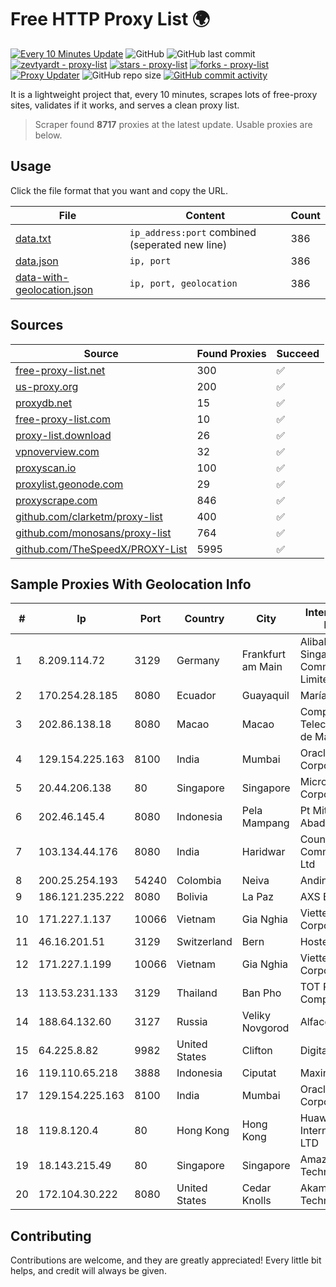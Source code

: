 
# Free HTTP Proxy List 🌍

[![Every 10 Minutes Update](https://github.com/mertguvencli/http-proxy-list/actions/workflows/main.yml/badge.svg?branch=main)](https://github.com/mertguvencli/http-proxy-list/actions/workflows/main.yml)
![GitHub](https://img.shields.io/github/license/mertguvencli/http-proxy-list)
![GitHub last commit](https://img.shields.io/github/last-commit/mertguvencli/http-proxy-list)
[![zevtyardt - proxy-list](https://img.shields.io/static/v1?label=zevtyardt&message=proxy-list&color=blue&logo=github)](https://github.com/zevtyardt/proxy-list "Go to GitHub repo")
[![stars - proxy-list](https://img.shields.io/github/stars/zevtyardt/proxy-list?style=social)](https://github.com/zevtyardt/proxy-list)
[![forks - proxy-list](https://img.shields.io/github/forks/zevtyardt/proxy-list?style=social)](https://github.com/zevtyardt/proxy-list)
[![Proxy Updater](https://github.com/zevtyardt/proxy-list/workflows/Proxy%20Updater/badge.svg)](https://github.com/zevtyardt/proxy-list/actions?query=workflow:"Proxy+Updater")
![GitHub repo size](https://img.shields.io/github/repo-size/zevtyardt/proxy-list)
[![GitHub commit activity](https://img.shields.io/github/commit-activity/m/zevtyardt/proxy-list?logo=commits)](https://github.com/zevtyardt/proxy-list/commits/main)

It is a lightweight project that, every 10 minutes, scrapes lots of free-proxy sites, validates if it works, and serves a clean proxy list.

> Scraper found **8717** proxies at the latest update. Usable proxies are below.

## Usage

Click the file format that you want and copy the URL.

|File|Content|Count|
|----|-------|-----|
|[data.txt](https://raw.githubusercontent.com/mertguvencli/http-proxy-list/main/proxy-list/data.txt)|`ip_address:port` combined (seperated new line)|386|
|[data.json](https://raw.githubusercontent.com/mertguvencli/http-proxy-list/main/proxy-list/data.json)|`ip, port`|386|
|[data-with-geolocation.json](https://raw.githubusercontent.com/mertguvencli/http-proxy-list/main/proxy-list/data-with-geolocation.json)|`ip, port, geolocation`|386|

## Sources

|Source|Found Proxies|Succeed|
|------|-------------|-------|
|[free-proxy-list.net](https://free-proxy-list.net)|300|✅|
|[us-proxy.org](https://www.us-proxy.org)|200|✅|
|[proxydb.net](http://proxydb.net)|15|✅|
|[free-proxy-list.com](https://free-proxy-list.com/?page=&port=&type%5B%5D=http&type%5B%5D=https&up_time=0&search=Search)|10|✅|
|[proxy-list.download](https://www.proxy-list.download/HTTP)|26|✅|
|[vpnoverview.com](https://vpnoverview.com/privacy/anonymous-browsing/free-proxy-servers)|32|✅|
|[proxyscan.io](https://www.proxyscan.io)|100|✅|
|[proxylist.geonode.com](https://proxylist.geonode.com/api/proxy-list?limit=300&page=1&sort_by=lastChecked&sort_type=desc&protocols=http,https)|29|✅|
|[proxyscrape.com](https://api.proxyscrape.com/v2/?request=displayproxies&protocol=http&timeout=10000&country=all&ssl=all&anonymity=all)|846|✅|
|[github.com/clarketm/proxy-list](https://raw.githubusercontent.com/clarketm/proxy-list/master/proxy-list-raw.txt)|400|✅|
|[github.com/monosans/proxy-list](https://raw.githubusercontent.com/monosans/proxy-list/main/proxies/http.txt)|764|✅|
|[github.com/TheSpeedX/PROXY-List](https://raw.githubusercontent.com/TheSpeedX/PROXY-List/master/http.txt)|5995|✅|


## Sample Proxies With Geolocation Info

|#|Ip|Port|Country|City|Internet Service Provider|
|-|--|----|-------|----|-------------------------|
|1|8.209.114.72|3129|Germany|Frankfurt am Main|Alibaba.com Singapore E-Commerce Private Limited|
|2|170.254.28.185|8080|Ecuador|Guayaquil|María Teresa Vivar|
|3|202.86.138.18|8080|Macao|Macao|Companhia de Telecomunicacoes de Macau|
|4|129.154.225.163|8100|India|Mumbai|Oracle Corporation|
|5|20.44.206.138|80|Singapore|Singapore|Microsoft Corporation|
|6|202.46.145.4|8080|Indonesia|Pela Mampang|Pt Mithaharum Abadi|
|7|103.134.44.176|8080|India|Haridwar|Countrylink Communiction Pvt Ltd|
|8|200.25.254.193|54240|Colombia|Neiva|Andinet ON Line|
|9|186.121.235.222|8080|Bolivia|La Paz|AXS Bolivia S. A.|
|10|171.227.1.137|10066|Vietnam|Gia Nghia|Viettel Corporation|
|11|46.16.201.51|3129|Switzerland|Bern|Hosteur SA|
|12|171.227.1.199|10066|Vietnam|Gia Nghia|Viettel Corporation|
|13|113.53.231.133|3129|Thailand|Ban Pho|TOT Public Company Limited|
|14|188.64.132.60|3127|Russia|Veliky Novgorod|Alfacom|
|15|64.225.8.82|9982|United States|Clifton|DigitalOcean, LLC|
|16|119.110.65.218|3888|Indonesia|Ciputat|Maxindo|
|17|129.154.225.163|8100|India|Mumbai|Oracle Corporation|
|18|119.8.120.4|80|Hong Kong|Hong Kong|Huawei International Pte. LTD|
|19|18.143.215.49|80|Singapore|Singapore|Amazon Technologies Inc.|
|20|172.104.30.222|8080|United States|Cedar Knolls|Akamai Technologies|



## Contributing

Contributions are welcome, and they are greatly appreciated! Every
little bit helps, and credit will always be given.


